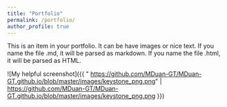 ```yaml
---
title: "Portfolio"
permalink: /portfolio/
author_profile: true
---
```


This is an item in your portfolio. It can be have images or nice text. If you name the file .md, it will be parsed as markdown. If you name the file .html, it will be parsed as HTML. 


[logo]: https://github.com/MDuan-GT/MDuan-GT.github.io/blob/master/images/keystone_png.png "Logo Title Text 2"
![My helpful screenshot]({{ "  https://github.com/MDuan-GT/MDuan-GT.github.io/blob/master/images/keystone_png.png" |   https://github.com/MDuan-GT/MDuan-GT.github.io/blob/master/images/keystone_png.png }})
